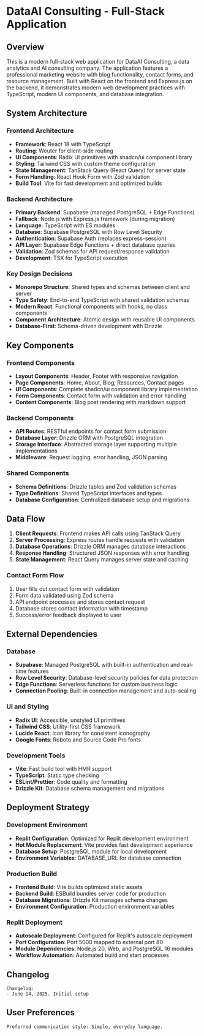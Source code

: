 # DataAI Consulting - Full-Stack Application

## Overview

This is a modern full-stack web application for DataAI Consulting, a data analytics and AI consulting company. The application features a professional marketing website with blog functionality, contact forms, and resource management. Built with React on the frontend and Express.js on the backend, it demonstrates modern web development practices with TypeScript, modern UI components, and database integration.

## System Architecture

### Frontend Architecture
- **Framework**: React 18 with TypeScript
- **Routing**: Wouter for client-side routing
- **UI Components**: Radix UI primitives with shadcn/ui component library
- **Styling**: Tailwind CSS with custom theme configuration
- **State Management**: TanStack Query (React Query) for server state
- **Form Handling**: React Hook Form with Zod validation
- **Build Tool**: Vite for fast development and optimized builds

### Backend Architecture
- **Primary Backend**: Supabase (managed PostgreSQL + Edge Functions)
- **Fallback**: Node.js with Express.js framework (during migration)
- **Language**: TypeScript with ES modules
- **Database**: Supabase PostgreSQL with Row Level Security
- **Authentication**: Supabase Auth (replaces express-session)
- **API Layer**: Supabase Edge Functions + direct database queries
- **Validation**: Zod schemas for API request/response validation
- **Development**: TSX for TypeScript execution

### Key Design Decisions
- **Monorepo Structure**: Shared types and schemas between client and server
- **Type Safety**: End-to-end TypeScript with shared validation schemas
- **Modern React**: Functional components with hooks, no class components
- **Component Architecture**: Atomic design with reusable UI components
- **Database-First**: Schema-driven development with Drizzle

## Key Components

### Frontend Components
- **Layout Components**: Header, Footer with responsive navigation
- **Page Components**: Home, About, Blog, Resources, Contact pages
- **UI Components**: Complete shadcn/ui component library implementation
- **Form Components**: Contact form with validation and error handling
- **Content Components**: Blog post rendering with markdown support

### Backend Components
- **API Routes**: RESTful endpoints for contact form submission
- **Database Layer**: Drizzle ORM with PostgreSQL integration
- **Storage Interface**: Abstracted storage layer supporting multiple implementations
- **Middleware**: Request logging, error handling, JSON parsing

### Shared Components
- **Schema Definitions**: Drizzle tables and Zod validation schemas
- **Type Definitions**: Shared TypeScript interfaces and types
- **Database Configuration**: Centralized database setup and migrations

## Data Flow

1. **Client Requests**: Frontend makes API calls using TanStack Query
2. **Server Processing**: Express routes handle requests with validation
3. **Database Operations**: Drizzle ORM manages database interactions
4. **Response Handling**: Structured JSON responses with error handling
5. **State Management**: React Query manages server state and caching

### Contact Form Flow
1. User fills out contact form with validation
2. Form data validated using Zod schema
3. API endpoint processes and stores contact request
4. Database stores contact information with timestamp
5. Success/error feedback displayed to user

## External Dependencies

### Database
- **Supabase**: Managed PostgreSQL with built-in authentication and real-time features
- **Row Level Security**: Database-level security policies for data protection
- **Edge Functions**: Serverless functions for custom business logic
- **Connection Pooling**: Built-in connection management and auto-scaling

### UI and Styling
- **Radix UI**: Accessible, unstyled UI primitives
- **Tailwind CSS**: Utility-first CSS framework
- **Lucide React**: Icon library for consistent iconography
- **Google Fonts**: Roboto and Source Code Pro fonts

### Development Tools
- **Vite**: Fast build tool with HMR support
- **TypeScript**: Static type checking
- **ESLint/Prettier**: Code quality and formatting
- **Drizzle Kit**: Database schema management and migrations

## Deployment Strategy

### Development Environment
- **Replit Configuration**: Optimized for Replit development environment
- **Hot Module Replacement**: Vite provides fast development experience
- **Database Setup**: PostgreSQL module for local development
- **Environment Variables**: DATABASE_URL for database connection

### Production Build
- **Frontend Build**: Vite builds optimized static assets
- **Backend Build**: ESBuild bundles server code for production
- **Database Migrations**: Drizzle Kit manages schema changes
- **Environment Configuration**: Production environment variables

### Replit Deployment
- **Autoscale Deployment**: Configured for Replit's autoscale deployment
- **Port Configuration**: Port 5000 mapped to external port 80
- **Module Dependencies**: Node.js 20, Web, and PostgreSQL 16 modules
- **Workflow Automation**: Automated build and start processes

## Changelog

```
Changelog:
- June 14, 2025. Initial setup
```

## User Preferences

```
Preferred communication style: Simple, everyday language.
```